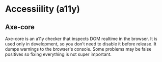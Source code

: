 # Accessiility (a11y)

## Axe-core

Axe-core is an a11y checker that inspects DOM realtime in the browser. It is
used only in development, so you don't need to disable it before release. It
dumps warnings to the browser's console. Some problems may be false positives so
fixing everything is not super important.

